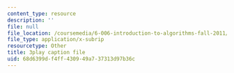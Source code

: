 ```yaml
---
content_type: resource
description: ''
file: null
file_location: /coursemedia/6-006-introduction-to-algorithms-fall-2011/68d6399df4ff430949a737313d97b36c_ozsuci5pIso.srt
file_type: application/x-subrip
resourcetype: Other
title: 3play caption file
uid: 68d6399d-f4ff-4309-49a7-37313d97b36c
---
```

